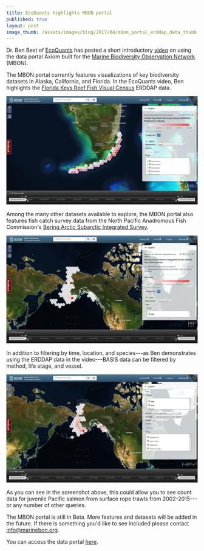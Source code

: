```yaml
---
title: EcoQuants highlights MBON portal
published: true
layout: post
image_thumb: /assets/images/blog/2017/04/mbon_portal_erddap_data_thumb.png
---
```


Dr. Ben Best of [EcoQuants](http://ecoquants.com/) has posted a short introductory [video](https://www.youtube.com/channel/UC6lJi4q-tJojd2LSq9EBmhQ) on using the data portal Axiom built for the [Marine Biodiversity Observation Network](http://www.marinebon.org/) (MBON).

The MBON portal currently features visualizations of key biodiversity datasets in Alaska, California, and Florida. In the EcoQuants video, Ben highlights the [Florida Keys Reef Fish Visual Census](http://mbon.ioos.us/#module-metadata/53cb8d58-ae4d-43e1-aea3-640db9491db2/875de156-d933-4373-bb09-486c25eccfb2) ERDDAP data.

<img src="/assets/images/blog/2017/04/mbon_portal_erddap_data.png" class="img-responsive center"/>

Among the many other datasets available to explore, the MBON portal also features fish catch survey data from the North Pacific Anadromous Fish Commission's [Bering Arctic Subarctic Integrated Survey](http://www.npafc.org/new/science_basis.html).

<img src="/assets/images/blog/2017/04/mbon_portal_basis_data.png" class="img-responsive center"/>

In addition to filtering by time, location, and species---as Ben demonstrates using the ERDDAP data in the video---BASIS data can be filtered by method, life stage, and vessel.

<img src="/assets/images/blog/2017/04/mbon_portal_basis_example.png" class="img-responsive center"/>

As you can see in the screenshot above, this could allow you to see count data for juvenile Pacific salmon from surface rope trawls from 2002-2015---or any number of other queries.

The MBON portal is still in Beta. More features and datasets will be added in the future. If there is something you'd like to see included please contact <info@marinebon.org>.

You can access the data portal [here](http://mbon.ioos.us/).
